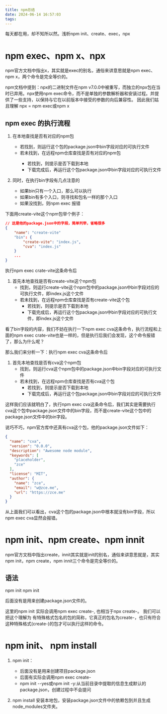 ```yaml
---
title: npm总结
date: 2024-06-14 16:57:03
tags:
---
```


每天都在用，却不知所以然。浅析npm init、create、exec，npx

# npm exec、npm x、npx 

npm官方文档中指出x，其实就是exec的别名，通俗来讲意思就是npm exec、npm x，两个命令是完全等价的。

npm文档中提到：npx的二进制文件在npm v7.0.0中被重写，而独立的npx包在当时已弃用。npx使用npm exec命令，而不是单独的参数解析器和安装过程。并提供了一些支持，以保持与它在以前版本中接受的参数的向后兼容性。
因此我们姑且理解 npx  = npm exec或npm x

## npm exec <pkg>的执行流程

1. 在本地查找是否有<pkg>对应的npm包
    + 若找到，则运行这个包的package.json中bin字段对应的可执行文件
    + 若未找到，在远程npm仓库查找是否有<pkg>对应的npm包
      + 若找到，则提示是否下载到本地
      + 下载完成后，再运行这个包package.json中bin字段对应的可执行文件

2. 同时，在执行bin字段有几点注意的
   + 如果bin只有一个入口，那么可以执行
   + 如果bin有多个入口，则寻找和包名一样的那个入口
   + 如果没找到，则npm exec <pkg>报错

下面用create-vite这个npm包举个例子：

```json
// 这是他的package.json中的字段，简单列举，省略很多
{
	"name": "create-vite"
	"bin": {
		"create-vite": "index.js",
		"cva": "index.js"
	}
	...
}
```
执行npm exec crate-vite这条命令后

1. 首先本地查找是否有create-vite这个npm包
    + 找到，则运行create-vite这个npm包中的package.json中bin字段对应的可执行文件，即index.js这个文件
    + 若未找到，在远程npm仓库查找是否有create-vite这个包
      + 若找到，则提示是否下载到本地
      + 下载完成后，再运行这个包package.json中bin字段对应的可执行文件，即index.js这个文件

看了bin字段的内容，我们不妨在执行一下npm exec cva这条命令，执行流程和上面的npm exec crate-vite也是一样的，但是执行后我们会发现，这个命令报错了，那么为什么呢？

那么我们来分析一下：执行npm exec cva这条命令后

1. 首先本地查找是否有cva这个npm包
   + 找到，则运行cva这个npm包中的package.json中bin字段对应的可执行文件
   + 若未找到，在远程npm仓库查找是否有cva这个包
     + 若找到，则提示是否下载到本地
     + 下载完成后，再运行这个包package.json中bin字段对应的可执行文件

这样我们应该就明白了，执行npm exec cva这条命令后，我们其实是需要执行cva这个包中package.json文件中的bin字段，而不是create-vite这个包中的package.json文件中的bin字段。

说巧不巧，npm官方库中还真有cva这个包，他的package.json文件如下：
```json
{
  "name": "cva",
  "version": "0.0.0",
  "description": "Awesome node module",
  "keywords": [
    "placeholder",
    "zce"
  ],
  "license": "MIT",
  "author": {
    "name": "zce",
    "email": "w@zce.me",
    "url": "https://zce.me"
  }
}
```
从上面我们可以看出，cva这个包的package.json中根本就没有bin字段，所以npm exec cva显然会报错。


# npm init、npm create、npm innit
npm官方文档中指出create，innit其实就是init的别名，通俗来讲意思就是，其实npm init，npm create，npm innit三个命令是完全等价的。

## 语法

npm init
npm init <initializer>

后面没有<initializer>是用来创建package.json文件的。

这里的npm init <initializer>实际会调用npm exec create-<initializer>, 也相当于npx create-<initializer>。
我们可以把这个<initializer>理解为 有特殊格式包名的包的简称，它真正的包名为create-<initializer>，也只有符合这种特殊格式(create-<xxxx>)的包才可以执行这样的命令。

# npm init、 npm install

1. npm init：
   + 后面没有<initializer>是用来创建项目package.json
   + 后面有<initializer>实际会调用npm exec create-<initializer>
   + npm init --yes或npm init -y:从当前目录中提取的信息生成默认的package.json，创建过程中不会提问

2. npm install 安装本地包，安装package.json文件中的依赖包到并且生成node_modules文件夹。

